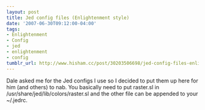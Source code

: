 ```yaml
---
layout: post
title: Jed config files (Enlightenment style)
date: '2007-06-30T09:12:00-04:00'
tags:
- Enlightenment
- Config
- jed
- enlightenment
- config
tumblr_url: http://www.hisham.cc/post/30203506698/jed-config-files-enlightenment-style
---
```

Dale asked me for the Jed configs I use so I decided to put them up here for him (and others) to nab. You basically need to put raster.sl in /usr/share/jed/lib/colors/raster.sl and the other file can be appended to your ~/.jedrc.
